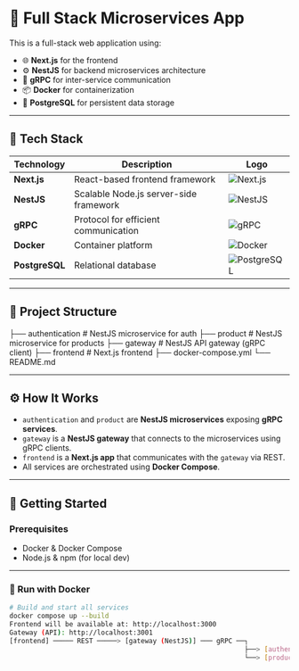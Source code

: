 # 🚀 Full Stack Microservices App

This is a full-stack web application using:

- 🌐 **Next.js** for the frontend
- ⚙️ **NestJS** for backend microservices architecture
- 🔗 **gRPC** for inter-service communication
- 📦 **Docker** for containerization
- 🐘 **PostgreSQL** for persistent data storage

---

## 🧱 Tech Stack

| Technology      | Description                          | Logo |
|----------------|--------------------------------------|------|
| **Next.js**     | React-based frontend framework       | ![Next.js](https://img.shields.io/badge/Next.js-000?logo=nextdotjs&logoColor=white) |
| **NestJS**      | Scalable Node.js server-side framework | ![NestJS](https://img.shields.io/badge/NestJS-E0234E?logo=nestjs&logoColor=white) |
| **gRPC**        | Protocol for efficient communication | ![gRPC](https://img.shields.io/badge/gRPC-448AFF?logo=grpc&logoColor=white) |
| **Docker**      | Container platform                   | ![Docker](https://img.shields.io/badge/Docker-2496ED?logo=docker&logoColor=white) |
| **PostgreSQL**  | Relational database                  | ![PostgreSQL](https://img.shields.io/badge/PostgreSQL-336791?logo=postgresql&logoColor=white) |

---

## 📁 Project Structure

├── authentication # NestJS microservice for auth
├── product # NestJS microservice for products
├── gateway # NestJS API gateway (gRPC client)
├── frontend # Next.js frontend
├── docker-compose.yml
└── README.md

---

## ⚙️ How It Works

- `authentication` and `product` are **NestJS microservices** exposing **gRPC services**.
- `gateway` is a **NestJS gateway** that connects to the microservices using gRPC clients.
- `frontend` is a **Next.js app** that communicates with the `gateway` via REST.
- All services are orchestrated using **Docker Compose**.

---

## 🚀 Getting Started

### Prerequisites

- Docker & Docker Compose
- Node.js & npm (for local dev)

---

### 🔧 Run with Docker

```bash
# Build and start all services
docker compose up --build
Frontend will be available at: http://localhost:3000
Gateway (API): http://localhost:3001
[frontend] ───── REST ─────> [gateway (NestJS)] ─── gRPC ──┐
                                                           ├──> [authentication]
                                                           └──> [product]

